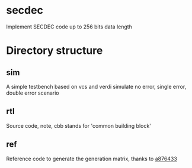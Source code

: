 # secdec
Implement SECDEC code up to 256 bits data length
# Directory structure
## sim
A simple testbench based on vcs and verdi
simulate no error, single error, double error scenario
## rtl
Source code, note, cbb stands for 'common building block'
## ref
Reference code to generate the generation matrix, thanks to [a876433](https://github.com/aa876433/SECDED_hamming_code) 
